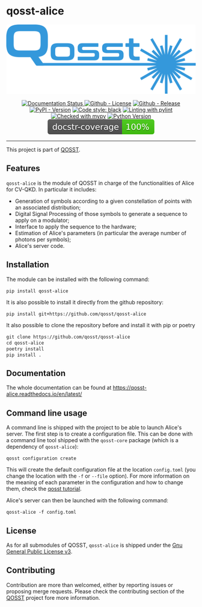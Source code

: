 # qosst-alice

<center>

![QOSST Logo](qosst_logo_full.png)

<a href='https://qosst-alice.readthedocs.io/en/latest/?badge=latest'>
    <img src='https://readthedocs.org/projects/qosst-alice/badge/?version=latest' alt='Documentation Status' />
</a>
<a href="https://github.com/qosst/qosst-alice/blob/main/LICENSE"><img alt="Github - License" src="https://img.shields.io/github/license/qosst/qosst-alice"/></a>
<a href="https://github.com/qosst/qosst-alice/releases/latest"><img alt="Github - Release" src="https://img.shields.io/github/v/release/qosst/qosst-alice"/></a>
<a href="https://pypi.org/project/qosst-alice/"><img alt="PyPI - Version" src="https://img.shields.io/pypi/v/qosst-alice"></a>
<a href="https://github.com/psf/black"><img alt="Code style: black" src="https://img.shields.io/badge/code%20style-black-000000.svg"></a>
<a href="https://github.com/pylint-dev/pylint"><img alt="Linting with pylint" src="https://img.shields.io/badge/linting-pylint-yellowgreen"/></a>
<a href="https://mypy-lang.org/"><img alt="Checked with mypy" src="https://www.mypy-lang.org/static/mypy_badge.svg"></a>
<a href="https://img.shields.io/pypi/pyversions/qosst-alice">
    <img alt="Python Version" src="https://img.shields.io/pypi/pyversions/qosst-alice">
</a>
<img alt="Docstr coverage" src=".docs_badge.svg" />
</center>
<hr/>

This project is part of [QOSST](https://github.com/qosst/qosst).

## Features

`qosst-alice` is the module of QOSST in charge of the functionalities of Alice for CV-QKD. In particular it includes:

* Generation of symbols according to a given constellation of points with an associated distribution;
* Digital Signal Processing of those symbols to generate a sequence to apply on a modulator;
* Interface to apply the sequence to the hardware;
* Estimation of Alice's parameters (in particular the average number of photons per symbols);
* Alice's server code.

## Installation

The module can be installed with the following command: 

```console
pip install qosst-alice
```

It is also possible to install it directly from the github repository:

```console
pip install git+https://github.com/qosst/qosst-alice
```

It also possible to clone the repository before and install it with pip or poetry

```console
git clone https://github.com/qosst/qosst-alice
cd qosst-alice
poetry install
pip install .
```

## Documentation

The whole documentation can be found at https://qosst-alice.readthedocs.io/en/latest/

## Command line usage

A command line is shipped with the project to be able to launch Alice's server. The first step is to create a configuration file. This can be done with a command line tool shipped with the `qosst-core` package (which is a dependency of `qosst-alice`):

```console
qosst configuration create
```

This will create the default configuration file at the location `config.toml` (you change the location with the `-f` or `--file` option). For more information on the meaning of each parameter in the configuration and how to change them, check the [qosst tutorial](https://qosst.readthedocs.io/en/latest/tutorial.html).

Alice's server can then be launched with the following command: 

```console
qosst-alice -f config.toml
```

## License

As for all submodules of QOSST, `qosst-alice` is shipped under the [Gnu General Public License v3](https://www.gnu.org/licenses/gpl-3.0.html).

## Contributing

Contribution are more than welcomed, either by reporting issues or proposing merge requests. Please check the contributing section of the [QOSST](https://github.com/qosst/qosst) project fore more information.